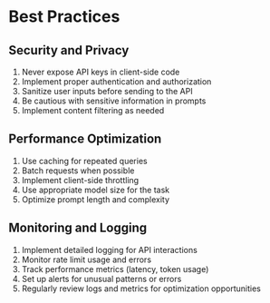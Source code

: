 # Best Practices

## Security and Privacy
1. Never expose API keys in client-side code
2. Implement proper authentication and authorization
3. Sanitize user inputs before sending to the API
4. Be cautious with sensitive information in prompts
5. Implement content filtering as needed

## Performance Optimization
1. Use caching for repeated queries
2. Batch requests when possible
3. Implement client-side throttling
4. Use appropriate model size for the task
5. Optimize prompt length and complexity

## Monitoring and Logging
1. Implement detailed logging for API interactions
2. Monitor rate limit usage and errors
3. Track performance metrics (latency, token usage)
4. Set up alerts for unusual patterns or errors
5. Regularly review logs and metrics for optimization opportunities
